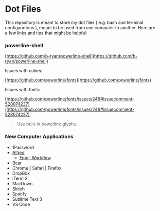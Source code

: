 # Dot Files

This repository is meant to store my dot files ( e.g. bash and terminal configurations ), meant to be used from one computer to another. Here are a few links and tips that might be helpful:

### powerline-shell

[https://github.com/b-ryan/powerline-shell](https://github.com/b-ryan/powerline-shell)

Issues with colors:

[https://github.com/powerline/fonts](https://github.com/powerline/fonts)

Issues with fonts:

[https://github.com/powerline/fonts/issues/248#issuecomment-528074237](https://github.com/powerline/fonts/issues/248#issuecomment-528074237)

> Use built-in powerline glyphs.

### New Computer Applications

* 1Password
* [Alfred](https://www.alfredapp.com/)
	* [Emoji Workflow](https://github.com/jsumners/alfred-emoji/)
* [Bear](https://bear.app/)
* Chrome | Safari | Firefox
* DropBox
* iTerm 2
* MacDown
* Skitch
* Spotify
* Sublime Text 3
* VS Code